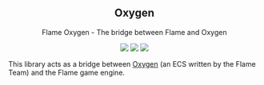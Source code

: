 <h2 align="center">
  Oxygen
</h2>
<p align="center">
  Flame Oxygen - The bridge between Flame and Oxygen
</p>

<p align="center">
  <a title="Pub" href="https://pub.dev/packages/flame_oxygen" ><img src="https://img.shields.io/pub/v/flame_oxygen.svg?style=popout" /></a>
  <a title="Dependencies" href="https://github.com/flame-engine/oxygen/blob/master/pubspec.yaml"><img src="https://img.shields.io/librariesio/release/pub/flame_oxygen?label=dependencies"></a>
  <a title="Discord" href="https://discord.gg/JUwwvNryDz" ><img src="https://img.shields.io/discord/509714518008528896.svg" /></a>
</p>

This library acts as a bridge between [Oxygen](https://github.com/flame-engine/oxygen) (an ECS written by the Flame Team) and the Flame game engine.
